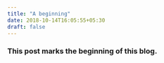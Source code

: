 ```yaml
---
title: "A beginning"
date: 2018-10-14T16:05:55+05:30
draft: false
---
```


### This post marks the beginning of this blog.